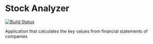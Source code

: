 # Stock Analyzer

[![Build Status](https://travis-ci.org/Radu-Raicea/Stock-Analyzer.svg?branch=master)](https://travis-ci.org/Radu-Raicea/Stock-Analyzer)

Application that calculates the key values from financial statements of companies
